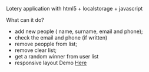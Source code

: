 Lotery application with html5 + localstorage + javascript

What can it do?

 - add new people ( name, surname, email and phone);
 - check the email and phone (if written)
 - remove peopple from list;
 - remove clear list;
 - get a random winner from user list
 - responsive layout
Demo <a href="http://bulldogs.kl.com.ua/lotery">Here</a>
